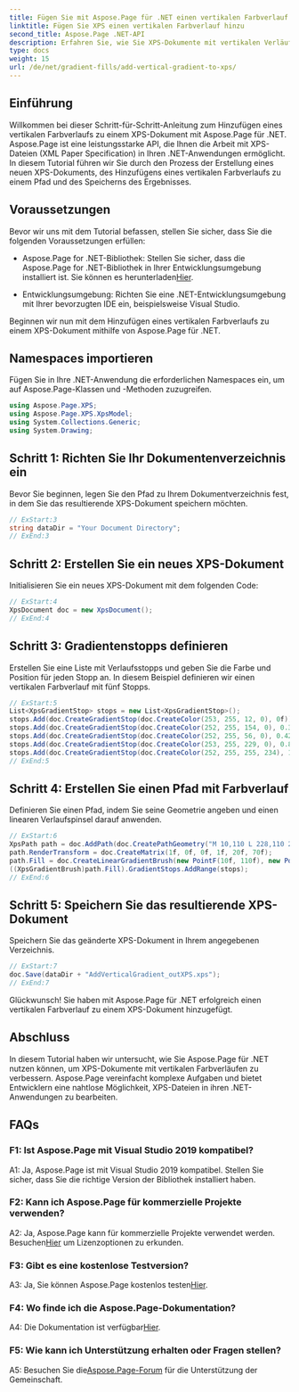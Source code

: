 ```yaml
---
title: Fügen Sie mit Aspose.Page für .NET einen vertikalen Farbverlauf zu XPS hinzu
linktitle: Fügen Sie XPS einen vertikalen Farbverlauf hinzu
second_title: Aspose.Page .NET-API
description: Erfahren Sie, wie Sie XPS-Dokumente mit vertikalen Verläufen mit Aspose.Page für .NET verbessern. Befolgen Sie unsere Schritt-für-Schritt-Anleitung für eine nahtlose Integration.
type: docs
weight: 15
url: /de/net/gradient-fills/add-vertical-gradient-to-xps/
---
```

## Einführung

Willkommen bei dieser Schritt-für-Schritt-Anleitung zum Hinzufügen eines vertikalen Farbverlaufs zu einem XPS-Dokument mit Aspose.Page für .NET. Aspose.Page ist eine leistungsstarke API, die Ihnen die Arbeit mit XPS-Dateien (XML Paper Specification) in Ihren .NET-Anwendungen ermöglicht. In diesem Tutorial führen wir Sie durch den Prozess der Erstellung eines neuen XPS-Dokuments, des Hinzufügens eines vertikalen Farbverlaufs zu einem Pfad und des Speicherns des Ergebnisses.

## Voraussetzungen

Bevor wir uns mit dem Tutorial befassen, stellen Sie sicher, dass Sie die folgenden Voraussetzungen erfüllen:

-  Aspose.Page for .NET-Bibliothek: Stellen Sie sicher, dass die Aspose.Page for .NET-Bibliothek in Ihrer Entwicklungsumgebung installiert ist. Sie können es herunterladen[Hier](https://releases.aspose.com/page/net/).

- Entwicklungsumgebung: Richten Sie eine .NET-Entwicklungsumgebung mit Ihrer bevorzugten IDE ein, beispielsweise Visual Studio.

Beginnen wir nun mit dem Hinzufügen eines vertikalen Farbverlaufs zu einem XPS-Dokument mithilfe von Aspose.Page für .NET.

## Namespaces importieren

Fügen Sie in Ihre .NET-Anwendung die erforderlichen Namespaces ein, um auf Aspose.Page-Klassen und -Methoden zuzugreifen.

```csharp
using Aspose.Page.XPS;
using Aspose.Page.XPS.XpsModel;
using System.Collections.Generic;
using System.Drawing;
```

## Schritt 1: Richten Sie Ihr Dokumentenverzeichnis ein

Bevor Sie beginnen, legen Sie den Pfad zu Ihrem Dokumentverzeichnis fest, in dem Sie das resultierende XPS-Dokument speichern möchten.

```csharp
// ExStart:3
string dataDir = "Your Document Directory";
// ExEnd:3
```

## Schritt 2: Erstellen Sie ein neues XPS-Dokument

Initialisieren Sie ein neues XPS-Dokument mit dem folgenden Code:

```csharp
// ExStart:4
XpsDocument doc = new XpsDocument();
// ExEnd:4
```

## Schritt 3: Gradientenstopps definieren

Erstellen Sie eine Liste mit Verlaufsstopps und geben Sie die Farbe und Position für jeden Stopp an. In diesem Beispiel definieren wir einen vertikalen Farbverlauf mit fünf Stopps.

```csharp
// ExStart:5
List<XpsGradientStop> stops = new List<XpsGradientStop>();
stops.Add(doc.CreateGradientStop(doc.CreateColor(253, 255, 12, 0), 0f));
stops.Add(doc.CreateGradientStop(doc.CreateColor(252, 255, 154, 0), 0.359375f));
stops.Add(doc.CreateGradientStop(doc.CreateColor(252, 255, 56, 0), 0.424805f));
stops.Add(doc.CreateGradientStop(doc.CreateColor(253, 255, 229, 0), 0.879883f));
stops.Add(doc.CreateGradientStop(doc.CreateColor(252, 255, 255, 234), 1f));
// ExEnd:5
```

## Schritt 4: Erstellen Sie einen Pfad mit Farbverlauf

Definieren Sie einen Pfad, indem Sie seine Geometrie angeben und einen linearen Verlaufspinsel darauf anwenden.

```csharp
// ExStart:6
XpsPath path = doc.AddPath(doc.CreatePathGeometry("M 10,110 L 228,110 228,200 10,200"));
path.RenderTransform = doc.CreateMatrix(1f, 0f, 0f, 1f, 20f, 70f);
path.Fill = doc.CreateLinearGradientBrush(new PointF(10f, 110f), new PointF(10f, 200f));
((XpsGradientBrush)path.Fill).GradientStops.AddRange(stops);
// ExEnd:6
```

## Schritt 5: Speichern Sie das resultierende XPS-Dokument

Speichern Sie das geänderte XPS-Dokument in Ihrem angegebenen Verzeichnis.

```csharp
// ExStart:7
doc.Save(dataDir + "AddVerticalGradient_outXPS.xps");
// ExEnd:7
```

Glückwunsch! Sie haben mit Aspose.Page für .NET erfolgreich einen vertikalen Farbverlauf zu einem XPS-Dokument hinzugefügt.

## Abschluss

In diesem Tutorial haben wir untersucht, wie Sie Aspose.Page für .NET nutzen können, um XPS-Dokumente mit vertikalen Farbverläufen zu verbessern. Aspose.Page vereinfacht komplexe Aufgaben und bietet Entwicklern eine nahtlose Möglichkeit, XPS-Dateien in ihren .NET-Anwendungen zu bearbeiten.

## FAQs

### F1: Ist Aspose.Page mit Visual Studio 2019 kompatibel?

A1: Ja, Aspose.Page ist mit Visual Studio 2019 kompatibel. Stellen Sie sicher, dass Sie die richtige Version der Bibliothek installiert haben.

### F2: Kann ich Aspose.Page für kommerzielle Projekte verwenden?

 A2: Ja, Aspose.Page kann für kommerzielle Projekte verwendet werden. Besuchen[Hier](https://purchase.aspose.com/buy) um Lizenzoptionen zu erkunden.

### F3: Gibt es eine kostenlose Testversion?

 A3: Ja, Sie können Aspose.Page kostenlos testen[Hier](https://releases.aspose.com/).

### F4: Wo finde ich die Aspose.Page-Dokumentation?

 A4: Die Dokumentation ist verfügbar[Hier](https://reference.aspose.com/page/net/).

### F5: Wie kann ich Unterstützung erhalten oder Fragen stellen?

 A5: Besuchen Sie die[Aspose.Page-Forum](https://forum.aspose.com/c/page/39) für die Unterstützung der Gemeinschaft.